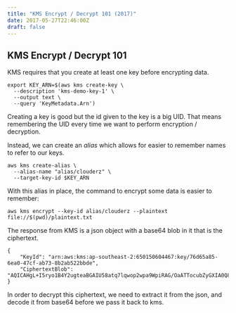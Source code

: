 ```yaml
---
title: "KMS Encrypt / Decrypt 101 (2017)"
date: 2017-05-27T22:46:00Z
draft: false
---
```


KMS Encrypt / Decrypt 101
---

KMS requires that you create at least one key before encrypting data.

```
export KEY_ARN=$(aws kms create-key \
  --description 'kms-demo-key-1' \
  --output text \
  --query 'KeyMetadata.Arn')
```

Creating a key is good but the id given to the key is a big UID.
That means remembering the UID every time we want to perform
encryption / decryption.

Instead, we can create an *alias* which allows for easier to
remember names to refer to our keys.

```
aws kms create-alias \
  --alias-name "alias/clouderz" \
  --target-key-id $KEY_ARN
```

With this alias in place, the command to encrypt some data is
easier to remember:

```
aws kms encrypt --key-id alias/clouderz --plaintext file://$(pwd)/plaintext.txt
```

The response from KMS is a json object with a base64 blob in it
that is the ciphertext.

```
{
    "KeyId": "arn:aws:kms:ap-southeast-2:650150604467:key/76d65a85-6ea0-47cf-ab73-8b2ab522bbde",
    "CiphertextBlob": "AQICAHgL+I5ryo1B4Y2ugteaBGAIU58atq7lqwop2wpa9WpiRAG/OaATTocubZyGXIA0Q8GSAAAAbTBrBgkqhkiG9w0BBwagXjBcAgEAMFcGCSqGSIb3DQEHATAeBglghkgBZQMEAS4wEQQMl4JVv9q9ZTz7gNhHAgEQgCpGgNYDpxPF567jYigEvmFwyngxmaJDN58zfoUXaIr9XCZV9uTz1mVxiWU="
}
```

In order to decrypt this ciphertext, we need to extract it from the json,
and decode it from base64 before we pass it back to kms.
